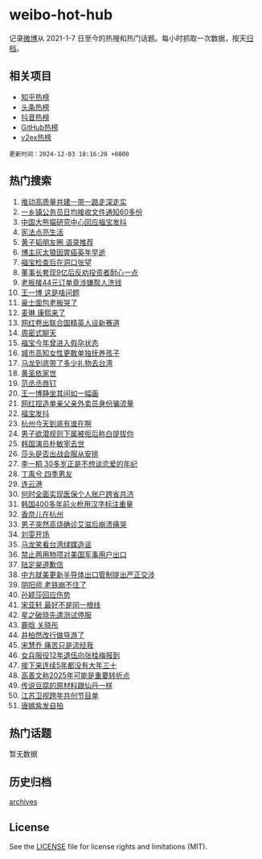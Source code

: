 # weibo-hot-hub

记录[微博](https://www.weibo.com)从 2021-1-7 日至今的热搜和热门话题。每小时抓取一次数据，按天[归档](archives)。

## 相关项目

- [知乎热榜](https://github.com/lonnyzhang423/zhihu-hot-hub)
- [头条热榜](https://github.com/lonnyzhang423/toutiao-hot-hub)
- [抖音热榜](https://github.com/lonnyzhang423/douyin-hot-hub)
- [GitHub热榜](https://github.com/lonnyzhang423/github-hot-hub)
- [v2ex热榜](https://github.com/lonnyzhang423/v2ex-hot-hub)


`更新时间：2024-12-03 18:16:20 +0800`

## 热门搜索

1. [推动高质量共建一带一路走深走实](https://m.weibo.cn/search?containerid=100103type%3D1%26t%3D10%26q%3D%23%E6%8E%A8%E5%8A%A8%E9%AB%98%E8%B4%A8%E9%87%8F%E5%85%B1%E5%BB%BA%E4%B8%80%E5%B8%A6%E4%B8%80%E8%B7%AF%E8%B5%B0%E6%B7%B1%E8%B5%B0%E5%AE%9E%23&stream_entry_id=51&isnewpage=1&extparam=seat%3D1%26cate%3D10103%26pos%3D0%26filter_type%3Drealtimehot%26q%3D%2523%25E6%258E%25A8%25E5%258A%25A8%25E9%25AB%2598%25E8%25B4%25A8%25E9%2587%258F%25E5%2585%25B1%25E5%25BB%25BA%25E4%25B8%2580%25E5%25B8%25A6%25E4%25B8%2580%25E8%25B7%25AF%25E8%25B5%25B0%25E6%25B7%25B1%25E8%25B5%25B0%25E5%25AE%259E%2523%26c_type%3D51%26stream_entry_id%3D51%26dgr%3D0%26display_time%3D1733220979%26pre_seqid%3D17332209790720151649515)
1. [一乡镇公务员日均接收文件通知60多份](https://m.weibo.cn/search?containerid=100103type%3D1%26t%3D10%26q%3D%23%E4%B8%80%E4%B9%A1%E9%95%87%E5%85%AC%E5%8A%A1%E5%91%98%E6%97%A5%E5%9D%87%E6%8E%A5%E6%94%B6%E6%96%87%E4%BB%B6%E9%80%9A%E7%9F%A560%E5%A4%9A%E4%BB%BD%23&stream_entry_id=31&isnewpage=1&extparam=seat%3D1%26pos%3D0%26flag%3D0%26c_type%3D31%26lcate%3D5001%26cate%3D5001%26band_rank%3D1%26q%3D%2523%25E4%25B8%2580%25E4%25B9%25A1%25E9%2595%2587%25E5%2585%25AC%25E5%258A%25A1%25E5%2591%2598%25E6%2597%25A5%25E5%259D%2587%25E6%258E%25A5%25E6%2594%25B6%25E6%2596%2587%25E4%25BB%25B6%25E9%2580%259A%25E7%259F%25A560%25E5%25A4%259A%25E4%25BB%25BD%2523%26stream_entry_id%3D31%26dgr%3D0%26filter_type%3Drealtimehot%26realpos%3D1%26display_time%3D1733220979%26pre_seqid%3D17332209790720151649515)
1. [中国大熊猫研究中心回应福宝发抖](https://m.weibo.cn/search?containerid=100103type%3D1%26t%3D10%26q%3D%23%E4%B8%AD%E5%9B%BD%E5%A4%A7%E7%86%8A%E7%8C%AB%E7%A0%94%E7%A9%B6%E4%B8%AD%E5%BF%83%E5%9B%9E%E5%BA%94%E7%A6%8F%E5%AE%9D%E5%8F%91%E6%8A%96%23&stream_entry_id=31&isnewpage=1&extparam=seat%3D1%26pos%3D1%26flag%3D1%26c_type%3D31%26lcate%3D5001%26cate%3D5001%26band_rank%3D2%26q%3D%2523%25E4%25B8%25AD%25E5%259B%25BD%25E5%25A4%25A7%25E7%2586%258A%25E7%258C%25AB%25E7%25A0%2594%25E7%25A9%25B6%25E4%25B8%25AD%25E5%25BF%2583%25E5%259B%259E%25E5%25BA%2594%25E7%25A6%258F%25E5%25AE%259D%25E5%258F%2591%25E6%258A%2596%2523%26stream_entry_id%3D31%26dgr%3D0%26filter_type%3Drealtimehot%26realpos%3D2%26display_time%3D1733220979%26pre_seqid%3D17332209790720151649515)
1. [宪法点亮生活](https://m.weibo.cn/search?containerid=100103type%3D1%26t%3D10%26q%3D%23%E5%AE%AA%E6%B3%95%E7%82%B9%E4%BA%AE%E7%94%9F%E6%B4%BB%23&stream_entry_id=31&isnewpage=1&extparam=seat%3D1%26pos%3D2%26flag%3D0%26c_type%3D31%26lcate%3D5001%26cate%3D5001%26band_rank%3D3%26q%3D%2523%25E5%25AE%25AA%25E6%25B3%2595%25E7%2582%25B9%25E4%25BA%25AE%25E7%2594%259F%25E6%25B4%25BB%2523%26stream_entry_id%3D31%26dgr%3D0%26filter_type%3Drealtimehot%26realpos%3D3%26display_time%3D1733220979%26pre_seqid%3D17332209790720151649515)
1. [黄子韬朋友圈 语录推荐](https://m.weibo.cn/search?containerid=100103type%3D1%26t%3D10%26q%3D%E9%BB%84%E5%AD%90%E9%9F%AC%E6%9C%8B%E5%8F%8B%E5%9C%88+%E8%AF%AD%E5%BD%95%E6%8E%A8%E8%8D%90&stream_entry_id=31&isnewpage=1&extparam=seat%3D1%26pos%3D3%26flag%3D1%26c_type%3D31%26lcate%3D5001%26cate%3D5001%26band_rank%3D4%26q%3D%25E9%25BB%2584%25E5%25AD%2590%25E9%259F%25AC%25E6%259C%258B%25E5%258F%258B%25E5%259C%2588%2520%25E8%25AF%25AD%25E5%25BD%2595%25E6%258E%25A8%25E8%258D%2590%26stream_entry_id%3D31%26dgr%3D0%26filter_type%3Drealtimehot%26realpos%3D4%26display_time%3D1733220979%26pre_seqid%3D17332209790720151649515)
1. [博主灰太狼因胃癌英年早逝](https://m.weibo.cn/search?containerid=100103type%3D1%26t%3D10%26q%3D%23%E5%8D%9A%E4%B8%BB%E7%81%B0%E5%A4%AA%E7%8B%BC%E5%9B%A0%E8%83%83%E7%99%8C%E8%8B%B1%E5%B9%B4%E6%97%A9%E9%80%9D%23&stream_entry_id=31&isnewpage=1&extparam=seat%3D1%26pos%3D4%26flag%3D2%26c_type%3D31%26lcate%3D5001%26cate%3D5001%26band_rank%3D5%26q%3D%2523%25E5%258D%259A%25E4%25B8%25BB%25E7%2581%25B0%25E5%25A4%25AA%25E7%258B%25BC%25E5%259B%25A0%25E8%2583%2583%25E7%2599%258C%25E8%258B%25B1%25E5%25B9%25B4%25E6%2597%25A9%25E9%2580%259D%2523%26stream_entry_id%3D31%26dgr%3D0%26filter_type%3Drealtimehot%26realpos%3D5%26display_time%3D1733220979%26pre_seqid%3D17332209790720151649515)
1. [福宝检查后在洞口张望](https://m.weibo.cn/search?containerid=100103type%3D1%26t%3D10%26q%3D%23%E7%A6%8F%E5%AE%9D%E6%A3%80%E6%9F%A5%E5%90%8E%E5%9C%A8%E6%B4%9E%E5%8F%A3%E5%BC%A0%E6%9C%9B%23&stream_entry_id=31&isnewpage=1&extparam=seat%3D1%26pos%3D5%26flag%3D1%26c_type%3D31%26lcate%3D5001%26cate%3D5001%26band_rank%3D6%26q%3D%2523%25E7%25A6%258F%25E5%25AE%259D%25E6%25A3%2580%25E6%259F%25A5%25E5%2590%258E%25E5%259C%25A8%25E6%25B4%259E%25E5%258F%25A3%25E5%25BC%25A0%25E6%259C%259B%2523%26stream_entry_id%3D31%26dgr%3D0%26filter_type%3Drealtimehot%26realpos%3D6%26display_time%3D1733220979%26pre_seqid%3D17332209790720151649515)
1. [董事长套现9亿后反劝投资者耐心一点](https://m.weibo.cn/search?containerid=100103type%3D1%26t%3D10%26q%3D%23%E8%91%A3%E4%BA%8B%E9%95%BF%E5%A5%97%E7%8E%B09%E4%BA%BF%E5%90%8E%E5%8F%8D%E5%8A%9D%E6%8A%95%E8%B5%84%E8%80%85%E8%80%90%E5%BF%83%E4%B8%80%E7%82%B9%23&stream_entry_id=31&isnewpage=1&extparam=seat%3D1%26pos%3D6%26flag%3D1%26c_type%3D31%26lcate%3D5001%26cate%3D5001%26band_rank%3D7%26q%3D%2523%25E8%2591%25A3%25E4%25BA%258B%25E9%2595%25BF%25E5%25A5%2597%25E7%258E%25B09%25E4%25BA%25BF%25E5%2590%258E%25E5%258F%258D%25E5%258A%259D%25E6%258A%2595%25E8%25B5%2584%25E8%2580%2585%25E8%2580%2590%25E5%25BF%2583%25E4%25B8%2580%25E7%2582%25B9%2523%26stream_entry_id%3D31%26dgr%3D0%26filter_type%3Drealtimehot%26realpos%3D7%26display_time%3D1733220979%26pre_seqid%3D17332209790720151649515)
1. [老板接44元订单竟涉嫌帮人洗钱](https://m.weibo.cn/search?containerid=100103type%3D1%26t%3D10%26q%3D%23%E8%80%81%E6%9D%BF%E6%8E%A544%E5%85%83%E8%AE%A2%E5%8D%95%E7%AB%9F%E6%B6%89%E5%AB%8C%E5%B8%AE%E4%BA%BA%E6%B4%97%E9%92%B1%23&stream_entry_id=31&isnewpage=1&extparam=seat%3D1%26pos%3D7%26flag%3D0%26c_type%3D31%26lcate%3D5001%26cate%3D5001%26band_rank%3D8%26q%3D%2523%25E8%2580%2581%25E6%259D%25BF%25E6%258E%25A544%25E5%2585%2583%25E8%25AE%25A2%25E5%258D%2595%25E7%25AB%259F%25E6%25B6%2589%25E5%25AB%258C%25E5%25B8%25AE%25E4%25BA%25BA%25E6%25B4%2597%25E9%2592%25B1%2523%26stream_entry_id%3D31%26dgr%3D0%26filter_type%3Drealtimehot%26realpos%3D8%26display_time%3D1733220979%26pre_seqid%3D17332209790720151649515)
1. [王一博 这是啥问题](https://m.weibo.cn/search?containerid=100103type%3D1%26t%3D10%26q%3D%E7%8E%8B%E4%B8%80%E5%8D%9A+%E8%BF%99%E6%98%AF%E5%95%A5%E9%97%AE%E9%A2%98&stream_entry_id=31&isnewpage=1&extparam=seat%3D1%26pos%3D8%26flag%3D1%26c_type%3D31%26lcate%3D5001%26cate%3D5001%26band_rank%3D9%26q%3D%25E7%258E%258B%25E4%25B8%2580%25E5%258D%259A%2520%25E8%25BF%2599%25E6%2598%25AF%25E5%2595%25A5%25E9%2597%25AE%25E9%25A2%2598%26stream_entry_id%3D31%26dgr%3D0%26filter_type%3Drealtimehot%26realpos%3D9%26display_time%3D1733220979%26pre_seqid%3D17332209790720151649515)
1. [豪士面包老板哭了](https://m.weibo.cn/search?containerid=100103type%3D1%26t%3D10%26q%3D%23%E8%B1%AA%E5%A3%AB%E9%9D%A2%E5%8C%85%E8%80%81%E6%9D%BF%E5%93%AD%E4%BA%86%23&stream_entry_id=31&isnewpage=1&extparam=seat%3D1%26pos%3D9%26flag%3D0%26c_type%3D31%26lcate%3D5001%26cate%3D5001%26band_rank%3D10%26q%3D%2523%25E8%25B1%25AA%25E5%25A3%25AB%25E9%259D%25A2%25E5%258C%2585%25E8%2580%2581%25E6%259D%25BF%25E5%2593%25AD%25E4%25BA%2586%2523%26stream_entry_id%3D31%26dgr%3D0%26filter_type%3Drealtimehot%26realpos%3D10%26display_time%3D1733220979%26pre_seqid%3D17332209790720151649515)
1. [麦琳 康熙来了](https://m.weibo.cn/search?containerid=100103type%3D1%26t%3D10%26q%3D%E9%BA%A6%E7%90%B3+%E5%BA%B7%E7%86%99%E6%9D%A5%E4%BA%86&stream_entry_id=31&isnewpage=1&extparam=seat%3D1%26pos%3D10%26flag%3D1%26c_type%3D31%26lcate%3D5001%26cate%3D5001%26band_rank%3D11%26q%3D%25E9%25BA%25A6%25E7%2590%25B3%2520%25E5%25BA%25B7%25E7%2586%2599%25E6%259D%25A5%25E4%25BA%2586%26stream_entry_id%3D31%26dgr%3D0%26filter_type%3Drealtimehot%26realpos%3D11%26display_time%3D1733220979%26pre_seqid%3D17332209790720151649515)
1. [网红卷出联合国精英人设新赛道](https://m.weibo.cn/search?containerid=100103type%3D1%26t%3D10%26q%3D%23%E7%BD%91%E7%BA%A2%E5%8D%B7%E5%87%BA%E8%81%94%E5%90%88%E5%9B%BD%E7%B2%BE%E8%8B%B1%E4%BA%BA%E8%AE%BE%E6%96%B0%E8%B5%9B%E9%81%93%23&stream_entry_id=31&isnewpage=1&extparam=seat%3D1%26pos%3D11%26flag%3D1%26c_type%3D31%26lcate%3D5001%26cate%3D5001%26band_rank%3D12%26q%3D%2523%25E7%25BD%2591%25E7%25BA%25A2%25E5%258D%25B7%25E5%2587%25BA%25E8%2581%2594%25E5%2590%2588%25E5%259B%25BD%25E7%25B2%25BE%25E8%258B%25B1%25E4%25BA%25BA%25E8%25AE%25BE%25E6%2596%25B0%25E8%25B5%259B%25E9%2581%2593%2523%26stream_entry_id%3D31%26dgr%3D0%26filter_type%3Drealtimehot%26realpos%3D12%26display_time%3D1733220979%26pre_seqid%3D17332209790720151649515)
1. [周密式聊天](https://m.weibo.cn/search?containerid=100103type%3D1%26t%3D10%26q%3D%E5%91%A8%E5%AF%86%E5%BC%8F%E8%81%8A%E5%A4%A9&stream_entry_id=31&isnewpage=1&extparam=seat%3D1%26pos%3D12%26flag%3D1%26c_type%3D31%26lcate%3D5001%26cate%3D5001%26band_rank%3D13%26q%3D%25E5%2591%25A8%25E5%25AF%2586%25E5%25BC%258F%25E8%2581%258A%25E5%25A4%25A9%26stream_entry_id%3D31%26dgr%3D0%26filter_type%3Drealtimehot%26realpos%3D13%26display_time%3D1733220979%26pre_seqid%3D17332209790720151649515)
1. [福宝今年曾进入假孕状态](https://m.weibo.cn/search?containerid=100103type%3D1%26t%3D10%26q%3D%23%E7%A6%8F%E5%AE%9D%E4%BB%8A%E5%B9%B4%E6%9B%BE%E8%BF%9B%E5%85%A5%E5%81%87%E5%AD%95%E7%8A%B6%E6%80%81%23&stream_entry_id=31&isnewpage=1&extparam=seat%3D1%26pos%3D13%26flag%3D1%26c_type%3D31%26lcate%3D5001%26cate%3D5001%26band_rank%3D14%26q%3D%2523%25E7%25A6%258F%25E5%25AE%259D%25E4%25BB%258A%25E5%25B9%25B4%25E6%259B%25BE%25E8%25BF%259B%25E5%2585%25A5%25E5%2581%2587%25E5%25AD%2595%25E7%258A%25B6%25E6%2580%2581%2523%26stream_entry_id%3D31%26dgr%3D0%26filter_type%3Drealtimehot%26realpos%3D14%26display_time%3D1733220979%26pre_seqid%3D17332209790720151649515)
1. [城市高知女性更敢单独抚养孩子](https://m.weibo.cn/search?containerid=100103type%3D1%26t%3D10%26q%3D%23%E5%9F%8E%E5%B8%82%E9%AB%98%E7%9F%A5%E5%A5%B3%E6%80%A7%E6%9B%B4%E6%95%A2%E5%8D%95%E7%8B%AC%E6%8A%9A%E5%85%BB%E5%AD%A9%E5%AD%90%23&stream_entry_id=31&isnewpage=1&extparam=seat%3D1%26pos%3D14%26flag%3D1%26c_type%3D31%26lcate%3D5001%26cate%3D5001%26band_rank%3D15%26q%3D%2523%25E5%259F%258E%25E5%25B8%2582%25E9%25AB%2598%25E7%259F%25A5%25E5%25A5%25B3%25E6%2580%25A7%25E6%259B%25B4%25E6%2595%25A2%25E5%258D%2595%25E7%258B%25AC%25E6%258A%259A%25E5%2585%25BB%25E5%25AD%25A9%25E5%25AD%2590%2523%26stream_entry_id%3D31%26dgr%3D0%26filter_type%3Drealtimehot%26realpos%3D15%26display_time%3D1733220979%26pre_seqid%3D17332209790720151649515)
1. [马龙到底带了多少礼物去台湾](https://m.weibo.cn/search?containerid=100103type%3D1%26t%3D10%26q%3D%23%E9%A9%AC%E9%BE%99%E5%88%B0%E5%BA%95%E5%B8%A6%E4%BA%86%E5%A4%9A%E5%B0%91%E7%A4%BC%E7%89%A9%E5%8E%BB%E5%8F%B0%E6%B9%BE%23&stream_entry_id=31&isnewpage=1&extparam=seat%3D1%26pos%3D15%26flag%3D1%26c_type%3D31%26lcate%3D5001%26cate%3D5001%26band_rank%3D16%26q%3D%2523%25E9%25A9%25AC%25E9%25BE%2599%25E5%2588%25B0%25E5%25BA%2595%25E5%25B8%25A6%25E4%25BA%2586%25E5%25A4%259A%25E5%25B0%2591%25E7%25A4%25BC%25E7%2589%25A9%25E5%258E%25BB%25E5%258F%25B0%25E6%25B9%25BE%2523%26stream_entry_id%3D31%26dgr%3D0%26filter_type%3Drealtimehot%26realpos%3D16%26display_time%3D1733220979%26pre_seqid%3D17332209790720151649515)
1. [黄圣依家世](https://m.weibo.cn/search?containerid=100103type%3D1%26t%3D10%26q%3D%23%E9%BB%84%E5%9C%A3%E4%BE%9D%E5%AE%B6%E4%B8%96%23&stream_entry_id=31&isnewpage=1&extparam=seat%3D1%26pos%3D16%26flag%3D0%26c_type%3D31%26lcate%3D5001%26cate%3D5001%26band_rank%3D17%26q%3D%2523%25E9%25BB%2584%25E5%259C%25A3%25E4%25BE%259D%25E5%25AE%25B6%25E4%25B8%2596%2523%26stream_entry_id%3D31%26dgr%3D0%26filter_type%3Drealtimehot%26realpos%3D17%26display_time%3D1733220979%26pre_seqid%3D17332209790720151649515)
1. [范丞丞唇钉](https://m.weibo.cn/search?containerid=100103type%3D1%26t%3D10%26q%3D%23%E8%8C%83%E4%B8%9E%E4%B8%9E%E5%94%87%E9%92%89%23&stream_entry_id=31&isnewpage=1&extparam=seat%3D1%26pos%3D17%26flag%3D1%26c_type%3D31%26lcate%3D5001%26cate%3D5001%26band_rank%3D18%26q%3D%2523%25E8%258C%2583%25E4%25B8%259E%25E4%25B8%259E%25E5%2594%2587%25E9%2592%2589%2523%26stream_entry_id%3D31%26dgr%3D0%26filter_type%3Drealtimehot%26realpos%3D18%26display_time%3D1733220979%26pre_seqid%3D17332209790720151649515)
1. [王一博静坐其间如一幅画](https://m.weibo.cn/search?containerid=100103type%3D1%26t%3D10%26q%3D%23%E7%8E%8B%E4%B8%80%E5%8D%9A%E9%9D%99%E5%9D%90%E5%85%B6%E9%97%B4%E5%A6%82%E4%B8%80%E5%B9%85%E7%94%BB%23&stream_entry_id=31&isnewpage=1&extparam=seat%3D1%26pos%3D18%26flag%3D1%26c_type%3D31%26lcate%3D5001%26cate%3D5001%26band_rank%3D19%26q%3D%2523%25E7%258E%258B%25E4%25B8%2580%25E5%258D%259A%25E9%259D%2599%25E5%259D%2590%25E5%2585%25B6%25E9%2597%25B4%25E5%25A6%2582%25E4%25B8%2580%25E5%25B9%2585%25E7%2594%25BB%2523%26stream_entry_id%3D31%26dgr%3D0%26filter_type%3Drealtimehot%26realpos%3D19%26display_time%3D1733220979%26pre_seqid%3D17332209790720151649515)
1. [网红捏造单亲父亲外卖员身份骗流量](https://m.weibo.cn/search?containerid=100103type%3D1%26t%3D10%26q%3D%23%E7%BD%91%E7%BA%A2%E6%8D%8F%E9%80%A0%E5%8D%95%E4%BA%B2%E7%88%B6%E4%BA%B2%E5%A4%96%E5%8D%96%E5%91%98%E8%BA%AB%E4%BB%BD%E9%AA%97%E6%B5%81%E9%87%8F%23&stream_entry_id=31&isnewpage=1&extparam=seat%3D1%26pos%3D19%26flag%3D1%26c_type%3D31%26lcate%3D5001%26cate%3D5001%26band_rank%3D20%26q%3D%2523%25E7%25BD%2591%25E7%25BA%25A2%25E6%258D%258F%25E9%2580%25A0%25E5%258D%2595%25E4%25BA%25B2%25E7%2588%25B6%25E4%25BA%25B2%25E5%25A4%2596%25E5%258D%2596%25E5%2591%2598%25E8%25BA%25AB%25E4%25BB%25BD%25E9%25AA%2597%25E6%25B5%2581%25E9%2587%258F%2523%26stream_entry_id%3D31%26dgr%3D0%26filter_type%3Drealtimehot%26realpos%3D20%26display_time%3D1733220979%26pre_seqid%3D17332209790720151649515)
1. [福宝发抖](https://m.weibo.cn/search?containerid=100103type%3D1%26t%3D10%26q%3D%E7%A6%8F%E5%AE%9D%E5%8F%91%E6%8A%96&stream_entry_id=31&isnewpage=1&extparam=seat%3D1%26pos%3D20%26flag%3D2%26c_type%3D31%26lcate%3D5001%26cate%3D5001%26band_rank%3D21%26q%3D%25E7%25A6%258F%25E5%25AE%259D%25E5%258F%2591%25E6%258A%2596%26stream_entry_id%3D31%26dgr%3D0%26filter_type%3Drealtimehot%26realpos%3D21%26display_time%3D1733220979%26pre_seqid%3D17332209790720151649515)
1. [杭州今天到底有谁在啊](https://m.weibo.cn/search?containerid=100103type%3D1%26t%3D10%26q%3D%23%E6%9D%AD%E5%B7%9E%E4%BB%8A%E5%A4%A9%E5%88%B0%E5%BA%95%E6%9C%89%E8%B0%81%E5%9C%A8%E5%95%8A%23&stream_entry_id=31&isnewpage=1&extparam=seat%3D1%26pos%3D21%26flag%3D0%26c_type%3D31%26lcate%3D5001%26cate%3D5001%26realpos%3D22%26band_rank%3D22%26q%3D%2523%25E6%259D%25AD%25E5%25B7%259E%25E4%25BB%258A%25E5%25A4%25A9%25E5%2588%25B0%25E5%25BA%2595%25E6%259C%2589%25E8%25B0%2581%25E5%259C%25A8%25E5%2595%258A%2523%26stream_entry_id%3D31%26dgr%3D0%26filter_type%3Drealtimehot%26adid%3D266964%26display_time%3D1733220979%26pre_seqid%3D17332209790720151649515)
1. [男子欲潜规则下属被拒后称白提拔你](https://m.weibo.cn/search?containerid=100103type%3D1%26t%3D10%26q%3D%23%E7%94%B7%E5%AD%90%E6%AC%B2%E6%BD%9C%E8%A7%84%E5%88%99%E4%B8%8B%E5%B1%9E%E8%A2%AB%E6%8B%92%E5%90%8E%E7%A7%B0%E7%99%BD%E6%8F%90%E6%8B%94%E4%BD%A0%23&stream_entry_id=31&isnewpage=1&extparam=seat%3D1%26pos%3D22%26flag%3D0%26c_type%3D31%26lcate%3D5001%26cate%3D5001%26band_rank%3D23%26q%3D%2523%25E7%2594%25B7%25E5%25AD%2590%25E6%25AC%25B2%25E6%25BD%259C%25E8%25A7%2584%25E5%2588%2599%25E4%25B8%258B%25E5%25B1%259E%25E8%25A2%25AB%25E6%258B%2592%25E5%2590%258E%25E7%25A7%25B0%25E7%2599%25BD%25E6%258F%2590%25E6%258B%2594%25E4%25BD%25A0%2523%26stream_entry_id%3D31%26dgr%3D0%26filter_type%3Drealtimehot%26realpos%3D23%26display_time%3D1733220979%26pre_seqid%3D17332209790720151649515)
1. [韩国演员朴敏宰去世](https://m.weibo.cn/search?containerid=100103type%3D1%26t%3D10%26q%3D%23%E9%9F%A9%E5%9B%BD%E6%BC%94%E5%91%98%E6%9C%B4%E6%95%8F%E5%AE%B0%E5%8E%BB%E4%B8%96%23&stream_entry_id=31&isnewpage=1&extparam=seat%3D1%26pos%3D23%26flag%3D2%26c_type%3D31%26lcate%3D5001%26cate%3D5001%26band_rank%3D24%26q%3D%2523%25E9%259F%25A9%25E5%259B%25BD%25E6%25BC%2594%25E5%2591%2598%25E6%259C%25B4%25E6%2595%258F%25E5%25AE%25B0%25E5%258E%25BB%25E4%25B8%2596%2523%26stream_entry_id%3D31%26dgr%3D0%26filter_type%3Drealtimehot%26realpos%3D24%26display_time%3D1733220979%26pre_seqid%3D17332209790720151649515)
1. [莎头是否出战会服从安排](https://m.weibo.cn/search?containerid=100103type%3D1%26t%3D10%26q%3D%23%E8%8E%8E%E5%A4%B4%E6%98%AF%E5%90%A6%E5%87%BA%E6%88%98%E4%BC%9A%E6%9C%8D%E4%BB%8E%E5%AE%89%E6%8E%92%23&stream_entry_id=31&isnewpage=1&extparam=seat%3D1%26pos%3D24%26flag%3D1%26c_type%3D31%26lcate%3D5001%26cate%3D5001%26band_rank%3D25%26q%3D%2523%25E8%258E%258E%25E5%25A4%25B4%25E6%2598%25AF%25E5%2590%25A6%25E5%2587%25BA%25E6%2588%2598%25E4%25BC%259A%25E6%259C%258D%25E4%25BB%258E%25E5%25AE%2589%25E6%258E%2592%2523%26stream_entry_id%3D31%26dgr%3D0%26filter_type%3Drealtimehot%26realpos%3D25%26display_time%3D1733220979%26pre_seqid%3D17332209790720151649515)
1. [李一桐 30多岁正是不想谈恋爱的年纪](https://m.weibo.cn/search?containerid=100103type%3D1%26t%3D10%26q%3D%E6%9D%8E%E4%B8%80%E6%A1%90+30%E5%A4%9A%E5%B2%81%E6%AD%A3%E6%98%AF%E4%B8%8D%E6%83%B3%E8%B0%88%E6%81%8B%E7%88%B1%E7%9A%84%E5%B9%B4%E7%BA%AA&stream_entry_id=31&isnewpage=1&extparam=seat%3D1%26pos%3D25%26flag%3D0%26c_type%3D31%26lcate%3D5001%26cate%3D5001%26band_rank%3D26%26q%3D%25E6%259D%258E%25E4%25B8%2580%25E6%25A1%2590%252030%25E5%25A4%259A%25E5%25B2%2581%25E6%25AD%25A3%25E6%2598%25AF%25E4%25B8%258D%25E6%2583%25B3%25E8%25B0%2588%25E6%2581%258B%25E7%2588%25B1%25E7%259A%2584%25E5%25B9%25B4%25E7%25BA%25AA%26stream_entry_id%3D31%26dgr%3D0%26filter_type%3Drealtimehot%26realpos%3D26%26display_time%3D1733220979%26pre_seqid%3D17332209790720151649515)
1. [丁禹兮 四季男友](https://m.weibo.cn/search?containerid=100103type%3D1%26t%3D10%26q%3D%E4%B8%81%E7%A6%B9%E5%85%AE+%E5%9B%9B%E5%AD%A3%E7%94%B7%E5%8F%8B&stream_entry_id=31&isnewpage=1&extparam=seat%3D1%26pos%3D26%26flag%3D1%26c_type%3D31%26lcate%3D5001%26cate%3D5001%26band_rank%3D27%26q%3D%25E4%25B8%2581%25E7%25A6%25B9%25E5%2585%25AE%2520%25E5%259B%259B%25E5%25AD%25A3%25E7%2594%25B7%25E5%258F%258B%26stream_entry_id%3D31%26dgr%3D0%26filter_type%3Drealtimehot%26realpos%3D27%26display_time%3D1733220979%26pre_seqid%3D17332209790720151649515)
1. [连云港](https://m.weibo.cn/search?containerid=100103type%3D1%26t%3D10%26q%3D%E8%BF%9E%E4%BA%91%E6%B8%AF&stream_entry_id=31&isnewpage=1&extparam=seat%3D1%26pos%3D27%26flag%3D1%26c_type%3D31%26lcate%3D5001%26cate%3D5001%26band_rank%3D28%26q%3D%25E8%25BF%259E%25E4%25BA%2591%25E6%25B8%25AF%26stream_entry_id%3D31%26dgr%3D0%26filter_type%3Drealtimehot%26realpos%3D28%26display_time%3D1733220979%26pre_seqid%3D17332209790720151649515)
1. [何时全面实现医保个人账户跨省共济](https://m.weibo.cn/search?containerid=100103type%3D1%26t%3D10%26q%3D%23%E4%BD%95%E6%97%B6%E5%85%A8%E9%9D%A2%E5%AE%9E%E7%8E%B0%E5%8C%BB%E4%BF%9D%E4%B8%AA%E4%BA%BA%E8%B4%A6%E6%88%B7%E8%B7%A8%E7%9C%81%E5%85%B1%E6%B5%8E%23&stream_entry_id=31&isnewpage=1&extparam=seat%3D1%26pos%3D28%26flag%3D1%26c_type%3D31%26lcate%3D5001%26cate%3D5001%26band_rank%3D29%26q%3D%2523%25E4%25BD%2595%25E6%2597%25B6%25E5%2585%25A8%25E9%259D%25A2%25E5%25AE%259E%25E7%258E%25B0%25E5%258C%25BB%25E4%25BF%259D%25E4%25B8%25AA%25E4%25BA%25BA%25E8%25B4%25A6%25E6%2588%25B7%25E8%25B7%25A8%25E7%259C%2581%25E5%2585%25B1%25E6%25B5%258E%2523%26stream_entry_id%3D31%26dgr%3D0%26filter_type%3Drealtimehot%26realpos%3D29%26display_time%3D1733220979%26pre_seqid%3D17332209790720151649515)
1. [韩国400多年前火枪用汉字标注重量](https://m.weibo.cn/search?containerid=100103type%3D1%26t%3D10%26q%3D%23%E9%9F%A9%E5%9B%BD400%E5%A4%9A%E5%B9%B4%E5%89%8D%E7%81%AB%E6%9E%AA%E7%94%A8%E6%B1%89%E5%AD%97%E6%A0%87%E6%B3%A8%E9%87%8D%E9%87%8F%23&stream_entry_id=31&isnewpage=1&extparam=seat%3D1%26pos%3D29%26flag%3D1%26c_type%3D31%26lcate%3D5001%26cate%3D5001%26band_rank%3D30%26q%3D%2523%25E9%259F%25A9%25E5%259B%25BD400%25E5%25A4%259A%25E5%25B9%25B4%25E5%2589%258D%25E7%2581%25AB%25E6%259E%25AA%25E7%2594%25A8%25E6%25B1%2589%25E5%25AD%2597%25E6%25A0%2587%25E6%25B3%25A8%25E9%2587%258D%25E9%2587%258F%2523%26stream_entry_id%3D31%26dgr%3D0%26filter_type%3Drealtimehot%26realpos%3D30%26display_time%3D1733220979%26pre_seqid%3D17332209790720151649515)
1. [香奈儿在杭州](https://m.weibo.cn/search?containerid=100103type%3D1%26t%3D10%26q%3D%23%E9%A6%99%E5%A5%88%E5%84%BF%E5%9C%A8%E6%9D%AD%E5%B7%9E%23&stream_entry_id=31&isnewpage=1&extparam=seat%3D1%26pos%3D30%26flag%3D0%26c_type%3D31%26lcate%3D5001%26cate%3D5001%26realpos%3D31%26band_rank%3D31%26q%3D%2523%25E9%25A6%2599%25E5%25A5%2588%25E5%2584%25BF%25E5%259C%25A8%25E6%259D%25AD%25E5%25B7%259E%2523%26stream_entry_id%3D31%26dgr%3D0%26filter_type%3Drealtimehot%26adid%3D267118%26display_time%3D1733220979%26pre_seqid%3D17332209790720151649515)
1. [男子突然高烧确诊艾滋后崩溃痛哭](https://m.weibo.cn/search?containerid=100103type%3D1%26t%3D10%26q%3D%23%E7%94%B7%E5%AD%90%E7%AA%81%E7%84%B6%E9%AB%98%E7%83%A7%E7%A1%AE%E8%AF%8A%E8%89%BE%E6%BB%8B%E5%90%8E%E5%B4%A9%E6%BA%83%E7%97%9B%E5%93%AD%23&stream_entry_id=31&isnewpage=1&extparam=seat%3D1%26pos%3D31%26flag%3D0%26c_type%3D31%26lcate%3D5001%26cate%3D5001%26band_rank%3D32%26q%3D%2523%25E7%2594%25B7%25E5%25AD%2590%25E7%25AA%2581%25E7%2584%25B6%25E9%25AB%2598%25E7%2583%25A7%25E7%25A1%25AE%25E8%25AF%258A%25E8%2589%25BE%25E6%25BB%258B%25E5%2590%258E%25E5%25B4%25A9%25E6%25BA%2583%25E7%2597%259B%25E5%2593%25AD%2523%26stream_entry_id%3D31%26dgr%3D0%26filter_type%3Drealtimehot%26realpos%3D32%26display_time%3D1733220979%26pre_seqid%3D17332209790720151649515)
1. [刘雯开场](https://m.weibo.cn/search?containerid=100103type%3D1%26t%3D10%26q%3D%E5%88%98%E9%9B%AF%E5%BC%80%E5%9C%BA&stream_entry_id=31&isnewpage=1&extparam=seat%3D1%26pos%3D32%26flag%3D1%26c_type%3D31%26lcate%3D5001%26cate%3D5001%26band_rank%3D33%26q%3D%25E5%2588%2598%25E9%259B%25AF%25E5%25BC%2580%25E5%259C%25BA%26stream_entry_id%3D31%26dgr%3D0%26filter_type%3Drealtimehot%26realpos%3D33%26display_time%3D1733220979%26pre_seqid%3D17332209790720151649515)
1. [马龙笑看台湾绿媒造谣](https://m.weibo.cn/search?containerid=100103type%3D1%26t%3D10%26q%3D%23%E9%A9%AC%E9%BE%99%E7%AC%91%E7%9C%8B%E5%8F%B0%E6%B9%BE%E7%BB%BF%E5%AA%92%E9%80%A0%E8%B0%A3%23&stream_entry_id=31&isnewpage=1&extparam=seat%3D1%26pos%3D33%26flag%3D0%26c_type%3D31%26lcate%3D5001%26cate%3D5001%26band_rank%3D34%26q%3D%2523%25E9%25A9%25AC%25E9%25BE%2599%25E7%25AC%2591%25E7%259C%258B%25E5%258F%25B0%25E6%25B9%25BE%25E7%25BB%25BF%25E5%25AA%2592%25E9%2580%25A0%25E8%25B0%25A3%2523%26stream_entry_id%3D31%26dgr%3D0%26filter_type%3Drealtimehot%26realpos%3D34%26display_time%3D1733220979%26pre_seqid%3D17332209790720151649515)
1. [禁止两用物项对美国军事用户出口](https://m.weibo.cn/search?containerid=100103type%3D1%26t%3D10%26q%3D%23%E7%A6%81%E6%AD%A2%E4%B8%A4%E7%94%A8%E7%89%A9%E9%A1%B9%E5%AF%B9%E7%BE%8E%E5%9B%BD%E5%86%9B%E4%BA%8B%E7%94%A8%E6%88%B7%E5%87%BA%E5%8F%A3%23&stream_entry_id=31&isnewpage=1&extparam=seat%3D1%26pos%3D34%26flag%3D1%26c_type%3D31%26lcate%3D5001%26cate%3D5001%26band_rank%3D35%26q%3D%2523%25E7%25A6%2581%25E6%25AD%25A2%25E4%25B8%25A4%25E7%2594%25A8%25E7%2589%25A9%25E9%25A1%25B9%25E5%25AF%25B9%25E7%25BE%258E%25E5%259B%25BD%25E5%2586%259B%25E4%25BA%258B%25E7%2594%25A8%25E6%2588%25B7%25E5%2587%25BA%25E5%258F%25A3%2523%26stream_entry_id%3D31%26dgr%3D0%26filter_type%3Drealtimehot%26realpos%3D35%26display_time%3D1733220979%26pre_seqid%3D17332209790720151649515)
1. [陆定昊道歉信](https://m.weibo.cn/search?containerid=100103type%3D1%26t%3D10%26q%3D%23%E9%99%86%E5%AE%9A%E6%98%8A%E9%81%93%E6%AD%89%E4%BF%A1%23&stream_entry_id=31&isnewpage=1&extparam=seat%3D1%26pos%3D35%26flag%3D0%26c_type%3D31%26lcate%3D5001%26cate%3D5001%26band_rank%3D36%26q%3D%2523%25E9%2599%2586%25E5%25AE%259A%25E6%2598%258A%25E9%2581%2593%25E6%25AD%2589%25E4%25BF%25A1%2523%26stream_entry_id%3D31%26dgr%3D0%26filter_type%3Drealtimehot%26realpos%3D36%26display_time%3D1733220979%26pre_seqid%3D17332209790720151649515)
1. [中方就美更新半导体出口管制提出严正交涉](https://m.weibo.cn/search?containerid=100103type%3D1%26t%3D10%26q%3D%23%E4%B8%AD%E6%96%B9%E5%B0%B1%E7%BE%8E%E6%9B%B4%E6%96%B0%E5%8D%8A%E5%AF%BC%E4%BD%93%E5%87%BA%E5%8F%A3%E7%AE%A1%E5%88%B6%E6%8F%90%E5%87%BA%E4%B8%A5%E6%AD%A3%E4%BA%A4%E6%B6%89%23&stream_entry_id=31&isnewpage=1&extparam=seat%3D1%26pos%3D36%26flag%3D1%26c_type%3D31%26lcate%3D5001%26cate%3D5001%26band_rank%3D37%26q%3D%2523%25E4%25B8%25AD%25E6%2596%25B9%25E5%25B0%25B1%25E7%25BE%258E%25E6%259B%25B4%25E6%2596%25B0%25E5%258D%258A%25E5%25AF%25BC%25E4%25BD%2593%25E5%2587%25BA%25E5%258F%25A3%25E7%25AE%25A1%25E5%2588%25B6%25E6%258F%2590%25E5%2587%25BA%25E4%25B8%25A5%25E6%25AD%25A3%25E4%25BA%25A4%25E6%25B6%2589%2523%26stream_entry_id%3D31%26dgr%3D0%26filter_type%3Drealtimehot%26realpos%3D37%26display_time%3D1733220979%26pre_seqid%3D17332209790720151649515)
1. [阴阳师 老铁崩不住了](https://m.weibo.cn/search?containerid=100103type%3D1%26t%3D10%26q%3D%E9%98%B4%E9%98%B3%E5%B8%88+%E8%80%81%E9%93%81%E5%B4%A9%E4%B8%8D%E4%BD%8F%E4%BA%86&stream_entry_id=31&isnewpage=1&extparam=seat%3D1%26pos%3D37%26flag%3D0%26c_type%3D31%26lcate%3D5001%26cate%3D5001%26band_rank%3D38%26q%3D%25E9%2598%25B4%25E9%2598%25B3%25E5%25B8%2588%2520%25E8%2580%2581%25E9%2593%2581%25E5%25B4%25A9%25E4%25B8%258D%25E4%25BD%258F%25E4%25BA%2586%26stream_entry_id%3D31%26dgr%3D0%26filter_type%3Drealtimehot%26realpos%3D38%26display_time%3D1733220979%26pre_seqid%3D17332209790720151649515)
1. [孙颖莎回应伤势](https://m.weibo.cn/search?containerid=100103type%3D1%26t%3D10%26q%3D%23%E5%AD%99%E9%A2%96%E8%8E%8E%E5%9B%9E%E5%BA%94%E4%BC%A4%E5%8A%BF%23&stream_entry_id=31&isnewpage=1&extparam=seat%3D1%26pos%3D38%26flag%3D1%26c_type%3D31%26lcate%3D5001%26cate%3D5001%26band_rank%3D39%26q%3D%2523%25E5%25AD%2599%25E9%25A2%2596%25E8%258E%258E%25E5%259B%259E%25E5%25BA%2594%25E4%25BC%25A4%25E5%258A%25BF%2523%26stream_entry_id%3D31%26dgr%3D0%26filter_type%3Drealtimehot%26realpos%3D39%26display_time%3D1733220979%26pre_seqid%3D17332209790720151649515)
1. [宋亚轩 最好不是同一根线](https://m.weibo.cn/search?containerid=100103type%3D1%26t%3D10%26q%3D%E5%AE%8B%E4%BA%9A%E8%BD%A9+%E6%9C%80%E5%A5%BD%E4%B8%8D%E6%98%AF%E5%90%8C%E4%B8%80%E6%A0%B9%E7%BA%BF&stream_entry_id=31&isnewpage=1&extparam=seat%3D1%26pos%3D39%26flag%3D1%26c_type%3D31%26lcate%3D5001%26cate%3D5001%26band_rank%3D40%26q%3D%25E5%25AE%258B%25E4%25BA%259A%25E8%25BD%25A9%2520%25E6%259C%2580%25E5%25A5%25BD%25E4%25B8%258D%25E6%2598%25AF%25E5%2590%258C%25E4%25B8%2580%25E6%25A0%25B9%25E7%25BA%25BF%26stream_entry_id%3D31%26dgr%3D0%26filter_type%3Drealtimehot%26realpos%3D40%26display_time%3D1733220979%26pre_seqid%3D17332209790720151649515)
1. [星之破晓先遣测试停服](https://m.weibo.cn/search?containerid=100103type%3D1%26t%3D10%26q%3D%23%E6%98%9F%E4%B9%8B%E7%A0%B4%E6%99%93%E5%85%88%E9%81%A3%E6%B5%8B%E8%AF%95%E5%81%9C%E6%9C%8D%23&stream_entry_id=31&isnewpage=1&extparam=seat%3D1%26pos%3D40%26flag%3D1%26c_type%3D31%26lcate%3D5001%26cate%3D5001%26band_rank%3D41%26q%3D%2523%25E6%2598%259F%25E4%25B9%258B%25E7%25A0%25B4%25E6%2599%2593%25E5%2585%2588%25E9%2581%25A3%25E6%25B5%258B%25E8%25AF%2595%25E5%2581%259C%25E6%259C%258D%2523%26stream_entry_id%3D31%26dgr%3D0%26filter_type%3Drealtimehot%26realpos%3D41%26display_time%3D1733220979%26pre_seqid%3D17332209790720151649515)
1. [鹿晗 关晓彤](https://m.weibo.cn/search?containerid=100103type%3D1%26t%3D10%26q%3D%E9%B9%BF%E6%99%97+%E5%85%B3%E6%99%93%E5%BD%A4&stream_entry_id=31&isnewpage=1&extparam=seat%3D1%26pos%3D41%26flag%3D0%26c_type%3D31%26lcate%3D5001%26cate%3D5001%26band_rank%3D42%26q%3D%25E9%25B9%25BF%25E6%2599%2597%2520%25E5%2585%25B3%25E6%2599%2593%25E5%25BD%25A4%26stream_entry_id%3D31%26dgr%3D0%26filter_type%3Drealtimehot%26realpos%3D42%26display_time%3D1733220979%26pre_seqid%3D17332209790720151649515)
1. [井柏然改行做导游了](https://m.weibo.cn/search?containerid=100103type%3D1%26t%3D10%26q%3D%E4%BA%95%E6%9F%8F%E7%84%B6%E6%94%B9%E8%A1%8C%E5%81%9A%E5%AF%BC%E6%B8%B8%E4%BA%86&stream_entry_id=31&isnewpage=1&extparam=seat%3D1%26pos%3D42%26flag%3D0%26c_type%3D31%26lcate%3D5001%26cate%3D5001%26realpos%3D43%26band_rank%3D43%26q%3D%25E4%25BA%2595%25E6%259F%258F%25E7%2584%25B6%25E6%2594%25B9%25E8%25A1%258C%25E5%2581%259A%25E5%25AF%25BC%25E6%25B8%25B8%25E4%25BA%2586%26stream_entry_id%3D31%26dgr%3D0%26filter_type%3Drealtimehot%26adid%3D267103%26display_time%3D1733220979%26pre_seqid%3D17332209790720151649515)
1. [宋慧乔 痛苦只是流经我](https://m.weibo.cn/search?containerid=100103type%3D1%26t%3D10%26q%3D%E5%AE%8B%E6%85%A7%E4%B9%94+%E7%97%9B%E8%8B%A6%E5%8F%AA%E6%98%AF%E6%B5%81%E7%BB%8F%E6%88%91&stream_entry_id=31&isnewpage=1&extparam=seat%3D1%26pos%3D43%26flag%3D0%26c_type%3D31%26lcate%3D5001%26cate%3D5001%26band_rank%3D44%26q%3D%25E5%25AE%258B%25E6%2585%25A7%25E4%25B9%2594%2520%25E7%2597%259B%25E8%258B%25A6%25E5%258F%25AA%25E6%2598%25AF%25E6%25B5%2581%25E7%25BB%258F%25E6%2588%2591%26stream_entry_id%3D31%26dgr%3D0%26filter_type%3Drealtimehot%26realpos%3D44%26display_time%3D1733220979%26pre_seqid%3D17332209790720151649515)
1. [女兵服役12年退伍向张桂梅报到](https://m.weibo.cn/search?containerid=100103type%3D1%26t%3D10%26q%3D%23%E5%A5%B3%E5%85%B5%E6%9C%8D%E5%BD%B912%E5%B9%B4%E9%80%80%E4%BC%8D%E5%90%91%E5%BC%A0%E6%A1%82%E6%A2%85%E6%8A%A5%E5%88%B0%23&stream_entry_id=31&isnewpage=1&extparam=seat%3D1%26pos%3D44%26flag%3D1%26c_type%3D31%26lcate%3D5001%26cate%3D5001%26band_rank%3D45%26q%3D%2523%25E5%25A5%25B3%25E5%2585%25B5%25E6%259C%258D%25E5%25BD%25B912%25E5%25B9%25B4%25E9%2580%2580%25E4%25BC%258D%25E5%2590%2591%25E5%25BC%25A0%25E6%25A1%2582%25E6%25A2%2585%25E6%258A%25A5%25E5%2588%25B0%2523%26stream_entry_id%3D31%26dgr%3D0%26filter_type%3Drealtimehot%26realpos%3D45%26display_time%3D1733220979%26pre_seqid%3D17332209790720151649515)
1. [接下来连续5年都没有大年三十](https://m.weibo.cn/search?containerid=100103type%3D1%26t%3D10%26q%3D%23%E6%8E%A5%E4%B8%8B%E6%9D%A5%E8%BF%9E%E7%BB%AD5%E5%B9%B4%E9%83%BD%E6%B2%A1%E6%9C%89%E5%A4%A7%E5%B9%B4%E4%B8%89%E5%8D%81%23&stream_entry_id=31&isnewpage=1&extparam=seat%3D1%26pos%3D45%26flag%3D1%26c_type%3D31%26lcate%3D5001%26cate%3D5001%26band_rank%3D46%26q%3D%2523%25E6%258E%25A5%25E4%25B8%258B%25E6%259D%25A5%25E8%25BF%259E%25E7%25BB%25AD5%25E5%25B9%25B4%25E9%2583%25BD%25E6%25B2%25A1%25E6%259C%2589%25E5%25A4%25A7%25E5%25B9%25B4%25E4%25B8%2589%25E5%258D%2581%2523%26stream_entry_id%3D31%26dgr%3D0%26filter_type%3Drealtimehot%26realpos%3D46%26display_time%3D1733220979%26pre_seqid%3D17332209790720151649515)
1. [高善文称2025年可能是重要转折点](https://m.weibo.cn/search?containerid=100103type%3D1%26t%3D10%26q%3D%23%E9%AB%98%E5%96%84%E6%96%87%E7%A7%B02025%E5%B9%B4%E5%8F%AF%E8%83%BD%E6%98%AF%E9%87%8D%E8%A6%81%E8%BD%AC%E6%8A%98%E7%82%B9%23&stream_entry_id=31&isnewpage=1&extparam=seat%3D1%26pos%3D46%26flag%3D1%26c_type%3D31%26lcate%3D5001%26cate%3D5001%26band_rank%3D47%26q%3D%2523%25E9%25AB%2598%25E5%2596%2584%25E6%2596%2587%25E7%25A7%25B02025%25E5%25B9%25B4%25E5%258F%25AF%25E8%2583%25BD%25E6%2598%25AF%25E9%2587%258D%25E8%25A6%2581%25E8%25BD%25AC%25E6%258A%2598%25E7%2582%25B9%2523%26stream_entry_id%3D31%26dgr%3D0%26filter_type%3Drealtimehot%26realpos%3D47%26display_time%3D1733220979%26pre_seqid%3D17332209790720151649515)
1. [传说豆腐的原材料跟仙丹一样](https://m.weibo.cn/search?containerid=100103type%3D1%26t%3D10%26q%3D%23%E4%BC%A0%E8%AF%B4%E8%B1%86%E8%85%90%E7%9A%84%E5%8E%9F%E6%9D%90%E6%96%99%E8%B7%9F%E4%BB%99%E4%B8%B9%E4%B8%80%E6%A0%B7%23&stream_entry_id=31&isnewpage=1&extparam=seat%3D1%26pos%3D47%26flag%3D1%26c_type%3D31%26lcate%3D5001%26cate%3D5001%26band_rank%3D48%26q%3D%2523%25E4%25BC%25A0%25E8%25AF%25B4%25E8%25B1%2586%25E8%2585%2590%25E7%259A%2584%25E5%258E%259F%25E6%259D%2590%25E6%2596%2599%25E8%25B7%259F%25E4%25BB%2599%25E4%25B8%25B9%25E4%25B8%2580%25E6%25A0%25B7%2523%26stream_entry_id%3D31%26dgr%3D0%26filter_type%3Drealtimehot%26realpos%3D48%26display_time%3D1733220979%26pre_seqid%3D17332209790720151649515)
1. [江苏卫视跨年共创节目单](https://m.weibo.cn/search?containerid=100103type%3D1%26t%3D10%26q%3D%E6%B1%9F%E8%8B%8F%E5%8D%AB%E8%A7%86%E8%B7%A8%E5%B9%B4%E5%85%B1%E5%88%9B%E8%8A%82%E7%9B%AE%E5%8D%95&stream_entry_id=31&isnewpage=1&extparam=seat%3D1%26pos%3D48%26flag%3D1%26c_type%3D31%26lcate%3D5001%26cate%3D5001%26band_rank%3D49%26q%3D%25E6%25B1%259F%25E8%258B%258F%25E5%258D%25AB%25E8%25A7%2586%25E8%25B7%25A8%25E5%25B9%25B4%25E5%2585%25B1%25E5%2588%259B%25E8%258A%2582%25E7%259B%25AE%25E5%258D%2595%26stream_entry_id%3D31%26dgr%3D0%26filter_type%3Drealtimehot%26realpos%3D49%26display_time%3D1733220979%26pre_seqid%3D17332209790720151649515)
1. [唐嫣紫发自拍](https://m.weibo.cn/search?containerid=100103type%3D1%26t%3D10%26q%3D%23%E5%94%90%E5%AB%A3%E7%B4%AB%E5%8F%91%E8%87%AA%E6%8B%8D%23&stream_entry_id=31&isnewpage=1&extparam=seat%3D1%26pos%3D49%26flag%3D1%26c_type%3D31%26lcate%3D5001%26cate%3D5001%26band_rank%3D50%26q%3D%2523%25E5%2594%2590%25E5%25AB%25A3%25E7%25B4%25AB%25E5%258F%2591%25E8%2587%25AA%25E6%258B%258D%2523%26stream_entry_id%3D31%26dgr%3D0%26filter_type%3Drealtimehot%26realpos%3D50%26display_time%3D1733220979%26pre_seqid%3D17332209790720151649515)

## 热门话题

暂无数据

## 历史归档

[archives](archives)

## License

See the [LICENSE](LICENSE) file for license rights and limitations (MIT).
